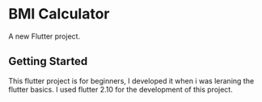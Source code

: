 # BMI Calculator

A new Flutter project.

## Getting Started

This flutter project is for beginners, I developed it when i was leraning the flutter basics. I used flutter 2.10 for the development of this project.

